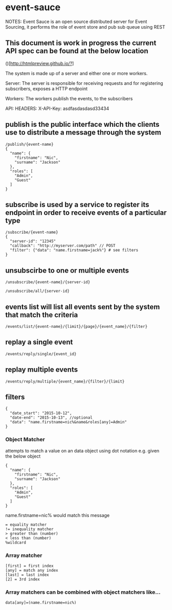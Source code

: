 # event-sauce
NOTES:
Event Sauce is an open source distributed server for Event Sourcing, it performs the role of event store and pub sub queue using REST

## This document is work in progress the current API spec can be found at the below location
()[http://htmlpreview.github.io/?]

The system is made up of a server and either one or more workers.

Server:
The server is responsible for receiving requests and for registering subscribers, exposes a HTTP endpoint

Workers:
The workers publish the events, to the subscribers

API:
HEADERS: X-API-Key: asdfasdasdasd33434

## publish is the public interface which the clients use to distribute a message through the system
```
/publish/{event-name}
{
  "name": {
    "firstname": "Nic",
    "surname": "Jackson"
  },
  "roles": [
    "Admin",
    "Guest"
  ]
}
```
## subscribe is used by a service to register its endpoint in order to receive events of a particular type
```
/subscribe/{event-name}
{
  "server-id": "12345"
  "callback": "http://myserver.com/path" // POST
  "filter": {"data": "name.firstname=jack%"} # see filters
}
```

## unsubscirbe to one or multiple events
```
/unsubscribe/{event-name}/{server-id}
```

```
/unsubscribe/all/{server-id}
```

## events list will list all events sent by the system that match the criteria
```
/events/list/{event-name}/{limit}/{page}/{event_name}/{filter}
```

## replay a single event
```
/events/reply/single/{event_id}
```

## replay multiple events
```
/events/reply/multiple/{event_name}/{filter}/{limit}
```

## filters
```
{
  "date_start": "2015-10-12",
  "date-end": "2015-10-13", //optional
  "data": "name.firstname=nic%&name&roles[any]=Admin"
}
```
### Object Matcher
attempts to match a value on an data object using dot notation e.g. given the below object
```
{
  "name": {
    "firstname": "Nic",
    "surname": "Jackson"
  },
  "roles": [
    "Admin",
    "Guest"
  ]
}
```
name.firstname=nic% would match this message
```
= equality matcher
!= inequality matcher
> greater than (number)
< less than (number)
%wildcard
```
### Array matcher
```
[first] = first index
[any] = match any index
[last] = last index
[2] = 3rd index
```

### Array matchers can be combined with object matchers like...
`data[any]=(name.firstname=nic%)`
